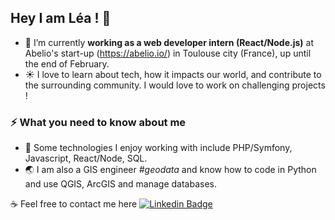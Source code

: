 ## Hey I am Léa ! 👋

- 🔭 I’m currently <b>working as a web developer intern (React/Node.js)</b> at Abelio's start-up (https://abelio.io/) in Toulouse city (France), up until the end of February.
- :sunny: I love to learn about tech, how it impacts our world, and contribute to the surrounding community. I would love to work on challenging projects !


### ⚡ What you need to know about me
- :art: Some technologies I enjoy working with include PHP/Symfony, Javascript, React/Node, SQL.
- :earth_asia: I am also a GIS engineer *#geodata* and know how to code in Python and use QGIS, ArcGIS and manage databases.

:coffee: Feel free to contact me here [![Linkedin Badge](https://img.shields.io/badge/-LéaMahler-blue?style=flat-square&logo=Linkedin&logoColor=white&link=https://www.https://www.linkedin.com/in/l%C3%A9a-mahler/)](https://www.linkedin.com/in/l%C3%A9a-mahler/)


